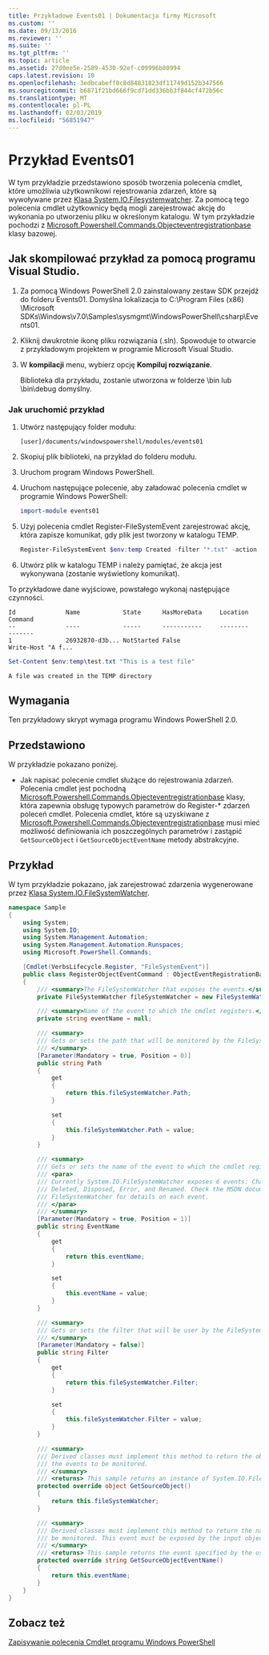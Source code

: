 ```yaml
---
title: Przykładowe Events01 | Dokumentacja firmy Microsoft
ms.custom: ''
ms.date: 09/13/2016
ms.reviewer: ''
ms.suite: ''
ms.tgt_pltfrm: ''
ms.topic: article
ms.assetid: 27d0ee5e-2589-4530-92ef-c09996b80994
caps.latest.revision: 10
ms.openlocfilehash: 3edbcabeff0c8d84831823df11749d152b347566
ms.sourcegitcommit: b6871f21bd666f9cd71dd336bb3f844cf472b56c
ms.translationtype: MT
ms.contentlocale: pl-PL
ms.lasthandoff: 02/03/2019
ms.locfileid: "56851947"
---
```

# <a name="events01-sample"></a>Przykład Events01

W tym przykładzie przedstawiono sposób tworzenia polecenia cmdlet, które umożliwia użytkownikowi rejestrowania zdarzeń, które są wywoływane przez [Klasa System.IO.Filesystemwatcher](/dotnet/api/System.IO.FileSystemWatcher). Za pomocą tego polecenia cmdlet użytkownicy będą mogli zarejestrować akcję do wykonania po utworzeniu pliku w określonym katalogu. W tym przykładzie pochodzi z [Microsoft.Powershell.Commands.Objecteventregistrationbase](/dotnet/api/Microsoft.PowerShell.Commands.ObjectEventRegistrationBase) klasy bazowej.

## <a name="how-to-build-the-sample-by-using-visual-studio"></a>Jak skompilować przykład za pomocą programu Visual Studio.

1. Za pomocą Windows PowerShell 2.0 zainstalowany zestaw SDK przejdź do folderu Events01. Domyślna lokalizacja to C:\Program Files (x86) \Microsoft SDKs\Windows\v7.0\Samples\sysmgmt\WindowsPowerShell\csharp\Events01.

2. Kliknij dwukrotnie ikonę pliku rozwiązania (.sln). Spowoduje to otwarcie z przykładowym projektem w programie Microsoft Visual Studio.

3. W **kompilacji** menu, wybierz opcję **Kompiluj rozwiązanie**.

    Biblioteka dla przykładu, zostanie utworzona w folderze \bin lub \bin\debug domyślny.

### <a name="how-to-run-the-sample"></a>Jak uruchomić przykład

1. Utwórz następujący folder modułu:

    `[user]/documents/windowspowershell/modules/events01`

2. Skopiuj plik biblioteki, na przykład do folderu modułu.

3. Uruchom program Windows PowerShell.

4. Uruchom następujące polecenie, aby załadować polecenia cmdlet w programie Windows PowerShell:

    ```powershell
    import-module events01
    ```

5. Użyj polecenia cmdlet Register-FileSystemEvent zarejestrować akcję, która zapisze komunikat, gdy plik jest tworzony w katalogu TEMP.

    ```powershell
    Register-FileSystemEvent $env:temp Created -filter "*.txt" -action { Write-Host "A file was created in the TEMP directory" }
    ```

6. Utwórz plik w katalogu TEMP i należy pamiętać, że akcja jest wykonywana (zostanie wyświetlony komunikat).

To przykładowe dane wyjściowe, powstałego wykonaj następujące czynności.

```output
Id              Name            State      HasMoreData     Location             Command
--              ----            -----      -----------     --------             -------
1               26932870-d3b... NotStarted False                                 Write-Host "A f...

```

```powershell
Set-Content $env:temp\test.txt "This is a test file"
```

```output
A file was created in the TEMP directory
```

## <a name="requirements"></a>Wymagania

Ten przykładowy skrypt wymaga programu Windows PowerShell 2.0.

## <a name="demonstrates"></a>Przedstawiono

W przykładzie pokazano poniżej.

- Jak napisać polecenie cmdlet służące do rejestrowania zdarzeń. Polecenia cmdlet jest pochodną [Microsoft.Powershell.Commands.Objecteventregistrationbase](/dotnet/api/Microsoft.PowerShell.Commands.ObjectEventRegistrationBase) klasy, która zapewnia obsługę typowych parametrów do Register-* zdarzeń poleceń cmdlet. Polecenia cmdlet, które są uzyskiwane z [Microsoft.Powershell.Commands.Objecteventregistrationbase](/dotnet/api/Microsoft.PowerShell.Commands.ObjectEventRegistrationBase) musi mieć możliwość definiowania ich poszczególnych parametrów i zastąpić `GetSourceObject` i `GetSourceObjectEventName` metody abstrakcyjne.

## <a name="example"></a>Przykład

W tym przykładzie pokazano, jak zarejestrować zdarzenia wygenerowane przez [Klasa System.IO.FileSystemWatcher](https://msdn.microsoft.com/en-us/library/system.io.filesystemwatcher\(v=vs.110\).aspx).

```csharp
namespace Sample
{
    using System;
    using System.IO;
    using System.Management.Automation;
    using System.Management.Automation.Runspaces;
    using Microsoft.PowerShell.Commands;

    [Cmdlet(VerbsLifecycle.Register, "FileSystemEvent")]
    public class RegisterObjectEventCommand : ObjectEventRegistrationBase
    {
        /// <summary>The FileSystemWatcher that exposes the events.</summary>
        private FileSystemWatcher fileSystemWatcher = new FileSystemWatcher();

        /// <summary>Name of the event to which the cmdlet registers.</summary>
        private string eventName = null;

        /// <summary>
        /// Gets or sets the path that will be monitored by the FileSystemWatcher.
        /// </summary>
        [Parameter(Mandatory = true, Position = 0)]
        public string Path
        {
            get
            {
                return this.fileSystemWatcher.Path;
            }

            set
            {
                this.fileSystemWatcher.Path = value;
            }
        }

        /// <summary>
        /// Gets or sets the name of the event to which the cmdlet registers.
        /// <para>
        /// Currently System.IO.FileSystemWatcher exposes 6 events: Changed, Created,
        /// Deleted, Disposed, Error, and Renamed. Check the MSDN documentation of
        /// FileSystemWatcher for details on each event.
        /// </para>
        /// </summary>
        [Parameter(Mandatory = true, Position = 1)]
        public string EventName
        {
            get
            {
                return this.eventName;
            }

            set
            {
                this.eventName = value;
            }
        }

        /// <summary>
        /// Gets or sets the filter that will be user by the FileSystemWatcher.
        /// </summary>
        [Parameter(Mandatory = false)]
        public string Filter
        {
            get
            {
                return this.fileSystemWatcher.Filter;
            }

            set
            {
                this.fileSystemWatcher.Filter = value;
            }
        }

        /// <summary>
        /// Derived classes must implement this method to return the object that generates
        /// the events to be monitored.
        /// </summary>
        /// <returns> This sample returns an instance of System.IO.FileSystemWatcher</returns>
        protected override object GetSourceObject()
        {
            return this.fileSystemWatcher;
        }

        /// <summary>
        /// Derived classes must implement this method to return the name of the event to
        /// be monitored. This event must be exposed by the input object.
        /// </summary>
        /// <returns> This sample returns the event specified by the user with the -EventName parameter.</returns>
        protected override string GetSourceObjectEventName()
        {
            return this.eventName;
        }
    }
}
```

## <a name="see-also"></a>Zobacz też

[Zapisywanie polecenia Cmdlet programu Windows PowerShell](./writing-a-windows-powershell-cmdlet.md)